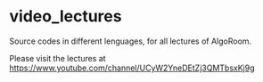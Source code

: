 # video_lectures
Source codes in different lenguages, for all lectures of AlgoRoom.

Please visit the lectures at https://www.youtube.com/channel/UCyW2YneDEtZj3QMTbsxKj9g
